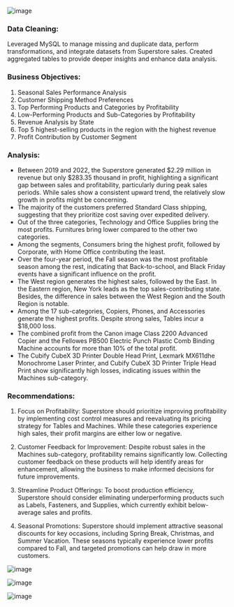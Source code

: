   ![image](https://github.com/user-attachments/assets/56b08150-1b92-4d5a-aecc-deb2011c78a6)

### Data Cleaning:
Leveraged MySQL to manage missing and duplicate data, perform transformations, and integrate datasets from Superstore sales. Created aggregated tables to provide deeper insights and enhance data analysis.
  
### Business Objectives: 
1.	Seasonal Sales Performance Analysis
2.	Customer Shipping Method Preferences
3.	Top Performing Products and Categories by Profitability
4.	Low-Performing Products and Sub-Categories by Profitability 
5.	Revenue Analysis by State
6.	Top 5 highest-selling products in the region with the highest revenue
7.	Profit Contribution by Customer Segment

### Analysis: 

-	Between 2019 and 2022, the Superstore generated $2.29 million in revenue but only $283.35 thousand in profit, highlighting a significant gap between sales and profitability, particularly during peak sales periods. While sales show a consistent upward trend, the relatively slow growth in profits might be concerning.
-	The majority of the customers preferred Standard Class shipping, suggesting that they prioritize cost saving over expedited delivery.
-	Out of the three categories, Technology and Office Supplies bring the most profits. Furnitures bring lower compared to the other two categories.
-	Among the segments, Consumers bring the highest profit, followed by Corporate, with Home Office contributing the least.
-	Over the four-year period, the Fall season was the most profitable season among the rest, indicating that Back-to-school, and Black Friday events have a significant influence on the profit.
-	The West region generates the highest sales, followed by the East. In the Eastern region, New York leads as the top sales-contributing state. Besides, the difference in sales between the West Region and the South Region is notable. 
-	Among the 17 sub-categories, Copiers, Phones, and Accessories generate the highest profits. Despite strong sales, Tables incur a $18,000 loss.
-	The combined profit from the Canon image Class 2200 Advanced Copier and the Fellowes PB500 Electric Punch Plastic Comb Binding Machine accounts for more than 10% of the total profit.  
-	The Cubify CubeX 3D Printer Double Head Print, Lexmark MX611dhe Monochrome Laser Printer, and Cubify CubeX 3D Printer Triple Head Print show significantly high losses, indicating issues within the Machines sub-category.

### Recommendations:
 
1. Focus on Profitability: Superstore should prioritize improving profitability by implementing cost control measures and reevaluating its pricing strategy for Tables and Machines. While these categories experience high sales, their profit margins are either low or negative.

2. Customer Feedback for Improvement: Despite robust sales in the Machines sub-category, profitability remains significantly low. Collecting customer feedback on these products will help identify areas for enhancement, allowing the business to make informed decisions for future improvements.

3. Streamline Product Offerings: To boost production efficiency, Superstore should consider eliminating underperforming products such as Labels, Fasteners, and Supplies, which currently exhibit below-average sales and profits.

4. Seasonal Promotions: Superstore should implement attractive seasonal discounts for key occasions, including Spring Break, Christmas, and Summer Vacation. These seasons typically experience lower profits compared to Fall, and targeted promotions can help draw in more customers.


![image](https://github.com/user-attachments/assets/de4b8114-1200-45d5-aa3a-f4d98bd49121)

![image](https://github.com/user-attachments/assets/f14dca90-5a96-46e5-aa80-f7c0e29e5760)

![image](https://github.com/user-attachments/assets/88eb0a5f-eb41-48e4-b6f2-334caf8b8d5d)

